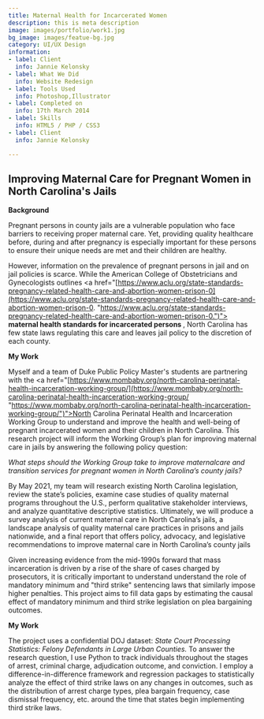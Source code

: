 ```yaml
---
title: Maternal Health for Incarcerated Women
description: this is meta description
image: images/portfolio/work1.jpg
bg_image: images/featue-bg.jpg
category: UI/UX Design
information:
- label: Client
  info: Jannie Kelonsky
- label: What We Did
  info: Website Redesign
- label: Tools Used
  info: Photoshop,Illustrator
- label: Completed on
  info: 17th March 2014
- label: Skills
  info: HTML5 / PHP / CSS3
- label: Client
  info: Jannie Kelonsky

---
```

## Improving Maternal Care for Pregnant Women in North Carolina's Jails

<b> Background</b> <p>

Pregnant persons in county jails are a vulnerable population who face barriers to receiving proper maternal care. Yet, providing quality healthcare before, during and after pregnancy is especially important for these persons to ensure their unique needs are met and their children are healthy. <p>

However, information on the prevalence of pregnant persons in jail and on jail policies is scarce. While the American College of Obstetricians and Gynecologists outlines  <a href="[https://www.aclu.org/state-standards-pregnancy-related-health-care-and-abortion-women-prison-0](https://www.aclu.org/state-standards-pregnancy-related-health-care-and-abortion-women-prison-0. "https://www.aclu.org/state-standards-pregnancy-related-health-care-and-abortion-women-prison-0.")"> <b>maternal health standards for incarcerated persons </b> </a>, North Carolina has few state laws regulating this care and leaves jail policy to the discretion of each county. 

<b> My Work</b> <p>

Myself and a team of Duke Public Policy Master's students are partnering with the <a href="[https://www.mombaby.org/north-carolina-perinatal-health-incarceration-working-group/](https://www.mombaby.org/north-carolina-perinatal-health-incarceration-working-group/ "https://www.mombaby.org/north-carolina-perinatal-health-incarceration-working-group/")">North Carolina Perinatal Health and Incarceration Working Group</a> to understand and improve the health and well-being of pregnant incarcerated women and their children in North Carolina. This research project will inform the Working Group’s plan for improving maternal care in jails by answering the following policy question: <p> <i>What steps should the Working Group take to improve maternalcare and transition services for pregnant women in North Carolina’s county jails? </i><p>

By May 2021, my team will research existing North Carolina legislation, review the state’s policies, examine case studies of quality maternal programs throughout the U.S., perform qualitative stakeholder interviews, and analyze quantitative descriptive statistics. Ultimately, we will produce a survey analysis of current maternal care in North Carolina’s jails, a landscape analysis of quality maternal care practices in prisons and jails nationwide, and a final report that offers policy, advocacy, and legislative recommendations to improve maternal care in North Carolina’s county jails

Given increasing evidence from the mid-1990s forward that mass incarceration is driven by a rise of the share of cases charged by prosecutors, it is critically important to understand understand the role of mandatory minimum and "third strike" sentencing laws that similarly impose higher penalties. This project aims to fill data gaps by estimating the causal effect of mandatory minimum and third strike legislation on plea bargaining outcomes.<p>

<b> My Work </b><p>

The project uses a confidential DOJ dataset: <i> State Court Processing Statistics: Felony Defendants in Large Urban Counties. </i> To answer the research question, I use Python to track individuals throughout the stages of arrest, criminal charge, adjudication outcome, and conviction. I employ a difference-in-difference framework and regression packages to statistically analyze the effect of third strike laws on any changes in outcomes, such as the distribution of arrest charge types, plea bargain frequency, case dismissal frequency, etc. around the time that states begin implementing third strike laws.